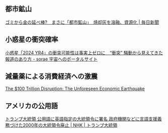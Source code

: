 ## 都市鉱山

[ゴミから金の延べ棒?　まさに「都市鉱山」　焼却灰を溶融、資源化 | 毎日新聞](https://mainichi.jp/articles/20250301/k00/00m/040/222000c)

## 小惑星の衝突確率

[小惑星「2024 YR4」の衝突可能性は事実上ゼロに　“衝突” 騒動から見えてきた報道のあり方 - sorae 宇宙へのポータルサイト](https://sorae.info/astronomy/20250226-2024yr4.html)

## 減量薬による消費経済への激震

[The $100 Trillion Disruption: The Unforeseen Economic Earthquake](https://wildfirelabs.substack.com/p/the-100-trillion-disruption-the-unforeseen)

## アメリカの公用語

[トランプ大統領 公用語に英語指定の大統領令に署名 政府機関などに言語支援義務づけた2000年の大統領令廃止 | NHK | トランプ大統領](https://www3.nhk.or.jp/news/html/20250302/k10014737711000.html)
